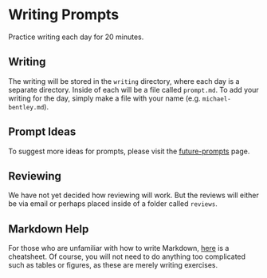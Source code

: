# Writing Prompts

Practice writing each day for 20 minutes.

## Writing

The writing will be stored in the `writing` directory, where each day is a separate directory.  Inside of each will be a file called `prompt.md`.  To add your writing for the day, simply make a file with your name (e.g. `michael-bentley.md`).

## Prompt Ideas

To suggest more ideas for prompts, please visit the [future-prompts](future-prompts.md) page.

## Reviewing

We have not yet decided how reviewing will work.  But the reviews will either be via email or perhaps placed inside of a folder called `reviews`.

## Markdown Help

For those who are unfamiliar with how to write Markdown, [here](https://github.com/adam-p/markdown-here/wiki/Markdown-Cheatsheet) is a cheatsheet.  Of course, you will not need to do anything too complicated such as tables or figures, as these are merely writing exercises.
